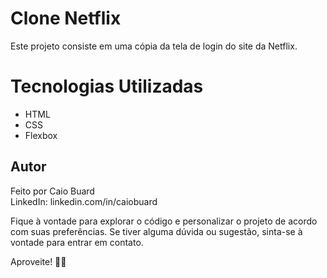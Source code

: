 # Clone Netflix

Este projeto consiste em uma cópia da tela de login do site da Netflix.

# Tecnologias Utilizadas
- HTML
- CSS
- Flexbox

## Autor
Feito por Caio Buard <br>
LinkedIn: linkedin.com/in/caiobuard

Fique à vontade para explorar o código e personalizar o projeto de acordo com suas preferências. Se tiver alguma dúvida ou sugestão, sinta-se à vontade para entrar em contato.

Aproveite! 🎥🍿
